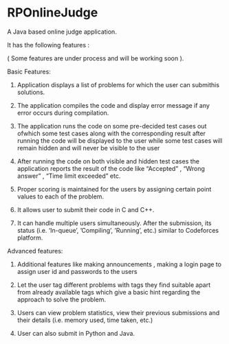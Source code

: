 # RPOnlineJudge
A Java based online judge application.


It has the following features : 

( Some features are under process and will be working soon ).

Basic Features: 
1. Application displays a list of problems for which the user can submithis solutions.

2. The application compiles the code and display error message if any error occurs during compilation.

3. The application runs the code on some pre-decided test cases out ofwhich some test cases along with the corresponding result after running the code will be displayed to the user while some test cases will remain hidden and will never be visible to the user

4. After running the code on both visible and hidden test cases the application reports the result of the code like “Accepted” , “Wrong answer” , “Time limit exceeded” etc.

5. Proper scoring is maintained for the users by assigning certain point values to each of the problem.

6. It allows user to submit their code in C and C++.

7. It can handle multiple users simultaneously. After the submission, its status (i.e. ‘In-queue’, ’Compiling’, ’Running’, etc.) similar to Codeforces platform.


Advanced features:

1. Additional features like making announcements , making a login page to
assign user id and passwords to the users

2. Let the user tag different problems with tags they find suitable apart from
already available tags which give a basic hint regarding the approach to
solve the problem.

3. Users can view problem statistics, view their previous submissions and their details (i.e. memory used, time taken, etc.)

4. User can also submit in Python and Java.
